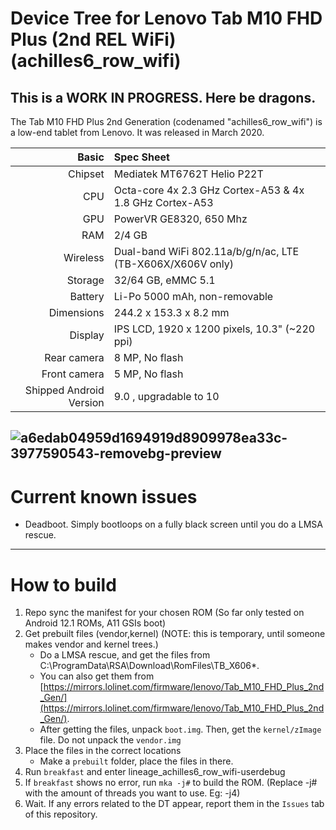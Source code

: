 # Device Tree for Lenovo Tab M10 FHD Plus (2nd REL WiFi) (achilles6_row_wifi)
## This is a WORK IN PROGRESS. Here be dragons.

The Tab M10 FHD Plus 2nd Generation (codenamed "achilles6_row_wifi") is a low-end tablet from Lenovo.
It was released in March 2020.

|                   Basic | Spec Sheet                                                    |
| ----------------------: | :------------------------------------------------------------ |
| Chipset                 | Mediatek MT6762T Helio P22T                                   | 
| CPU                     | Octa-core 4x 2.3 GHz Cortex-A53 & 4x 1.8 GHz Cortex-A53       |
| GPU                     | PowerVR GE8320, 650 Mhz                                       |
| RAM                     | 2/4 GB                                                        |
| Wireless                | Dual-band WiFi 802.11a/b/g/n/ac, LTE (TB-X606X/X606V only)    |
| Storage                 | 32/64 GB, eMMC 5.1                                            |
| Battery                 | Li-Po 5000 mAh, non-removable                                 |
| Dimensions              | 244.2 x 153.3 x 8.2 mm                                        |
| Display                 | IPS LCD, 1920 x 1200 pixels, 10.3" (~220 ppi)                 |
| Rear camera             | 8 MP, No flash                                                |
| Front camera            | 5 MP, No flash                                                |
| Shipped Android Version | 9.0 , upgradable to 10                                        |

![a6edab04959d1694919d8909978ea33c-3977590543-removebg-preview](https://user-images.githubusercontent.com/67978777/180082440-439e4513-d0bb-4f72-880d-0751ba5b57cf.png)
---
# Current known issues
- Deadboot. Simply bootloops on a fully black screen until you do a LMSA rescue.
---
# How to build
1. Repo sync the manifest for your chosen ROM (So far only tested on Android 12.1 ROMs, A11 GSIs boot)
2. Get prebuilt files (vendor,kernel) (NOTE: this is temporary, until someone makes vendor and kernel trees.)
    - Do a LMSA rescue, and get the files from C:\ProgramData\RSA\Download\RomFiles\TB_X606*\. 
    - You can also get them from [https://mirrors.lolinet.com/firmware/lenovo/Tab_M10_FHD_Plus_2nd_Gen/](https://mirrors.lolinet.com/firmware/lenovo/Tab_M10_FHD_Plus_2nd_Gen/).
    - After getting the files, unpack `boot.img`. Then, get the `kernel/zImage` file. Do not unpack the `vendor.img`
3. Place the files in the correct locations
    - Make a `prebuilt` folder, place the files in there.
4. Run `breakfast` and enter lineage_achilles6_row_wifi-userdebug
5. If `breakfast` shows no error, run `mka -j#` to build the ROM. (Replace -j# with the amount of threads you want to use. Eg: -j4)
6. Wait. If any errors related to the DT appear, report them in the `Issues` tab of this repository.
